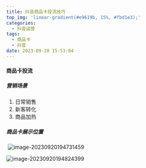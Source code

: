 ```yaml
---
title: 抖音商品卡投流技巧
top_img: 'linear-gradient(#e9619b, 15%, #fbd1e3);'
categories:
  - 抖音运营
tags:
  - 商品卡
  - 抖音
date: 2023-09-20 15:53:04
---
```


#### 商品卡投流

##### 营销场景

1. 日常销售
2. 新客转化
3. 商品加热

##### 商品卡展示位置

​	![image-20230920194731459](https://cloud.dandaner.cn/p/publicshare/blog/image-20230920194731459.png)

![image-20230920194824399](https://cloud.dandaner.cn/p/publicshare/blog/image-20230920194824399.png)
